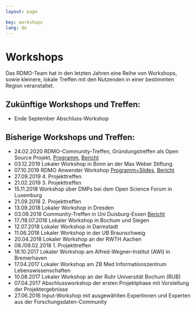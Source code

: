 ```yaml
---
layout: page

key: workshops
lang: de
---
```


Workshops
=========

Das RDMO-Team hat in den letzten Jahren eine Reihe von Workshops, sowie kleinere, lokale Treffen mit den Nutzenden in einer bestimmten Region veranstaltet.


Zukünftige Workshops und Treffen:
---------------------------------

* Ende September Abschluss-Workshop


Bisherige Workshops und Treffen:
--------------------------------

* 24.02.2020 RDMO-Community-Treffen, Gründungstreffen als Open Source Projekt, [Programm](https://rdmorganiser.github.io/workshop022020_programm), [Bericht](https://www.forschungsdaten.org/index.php/Drittes_Community-Treffen)
* 03.12.2019 Lokaler Workshop in Bonn an der Max Weber Stiftung
* 07.10.2019 RDMO Anwender Workshop [Programm+Slides](https://rdmorganiser.github.io/workshop2019), [Bericht](https://www.forschungsdaten.org/index.php/Zweites_Community-Treffen)
* 27.09.2019 4. Projekttreffen
* 21.02.2019 3. Projekttreffen
* 15.11.2018 Workshop über DMPs bei dem Open Science Forum in Luxemburg
* 21.09.2018 2. Projekttreffen
* 13.09.2018 Lokaler Workshop in Dresden
* 03.09.2018 Community-Treffen in Uni Duisburg-Essen [Bericht](http://www.forschungsdaten.org/index.php/Erstes_Community-Treffen)
* 17./18.07.2018 Lokaler Workshop in Bochum und Siegen
* 12.07.2018 Lokaler Workshop in Darmstadt
* 11.06.2018 Lokaler Workshop in der UB Braunschweig
* 20.04.2018 Lokaler Workshop an der RWTH Aachen
* 08./09.02.2018 1. Projekttreffen
* 18.10.2017 Lokaler Workshop am Alfred-Wegner-Institut (AWI) in Bremerhaven
* 17.04.2017 Lokaler Workshop am ZB Med Informationszentrum Lebenswissenschaften
* 10.08.2017 Lokaler Workshop an der Ruhr Universität Bochum (RUB)
* 07.04.2017 Abschlussworkshop der ersten Projektphase mit Vorstellung der Projektergebnisse
* 27.06.2016 Input-Workshop mit ausgewählten Expertinnen und Experten aus der Forschungsdaten-Community
